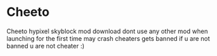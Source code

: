 # Cheeto
Cheeto hypixel skyblock mod download 
dont use any other mod when launching for the first time may crash 
cheaters gets banned if u are not banned u are not cheater :)
